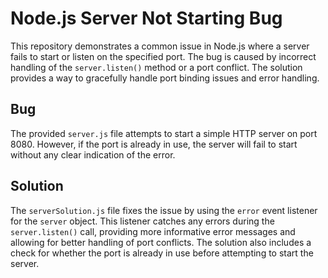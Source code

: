 # Node.js Server Not Starting Bug

This repository demonstrates a common issue in Node.js where a server fails to start or listen on the specified port.  The bug is caused by incorrect handling of the `server.listen()` method or a port conflict. The solution provides a way to gracefully handle port binding issues and error handling.

## Bug
The provided `server.js` file attempts to start a simple HTTP server on port 8080.  However, if the port is already in use, the server will fail to start without any clear indication of the error. 

## Solution
The `serverSolution.js` file fixes the issue by using the `error` event listener for the `server` object.  This listener catches any errors during the `server.listen()` call, providing more informative error messages and allowing for better handling of port conflicts.  The solution also includes a check for whether the port is already in use before attempting to start the server.